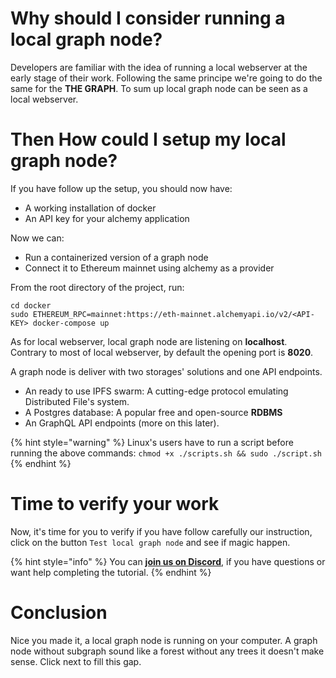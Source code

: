 # Why should I consider running a local graph node?

Developers are familiar with the idea of running a local webserver at the early stage of their work. Following the same principe we're going to do the same for the **THE GRAPH**. To sum up local graph node can be seen as a local webserver.

# Then How could I setup my local graph node?

If you have follow up the setup, you should now have:

- A working installation of docker
- An API key for your alchemy application

Now we can:

- Run a containerized version of a graph node
- Connect it to Ethereum mainnet using alchemy as a provider

From the root directory of the project, run:

```text
cd docker
sudo ETHEREUM_RPC=mainnet:https://eth-mainnet.alchemyapi.io/v2/<API-KEY> docker-compose up
```

As for local webserver, local graph node are listening on **localhost**. Contrary to most of local webserver, by default the opening port is **8020**.

A graph node is deliver with two storages' solutions and one API endpoints.

- An ready to use IPFS swarm: A cutting-edge protocol emulating Distributed File's system.
- A Postgres database: A popular free and open-source **RDBMS**
- An GraphQL API endpoints (more on this later).

{% hint style="warning" %}
Linux's users have to run a script before running the above commands: `chmod +x ./scripts.sh && sudo ./script.sh`
{% endhint %}

# Time to verify your work

Now, it's time for you to verify if you have follow carefully our instruction, click on the button `Test local graph node` and see if magic happen.

{% hint style="info" %}
You can [**join us on Discord**](https://discord.gg/fszyM7K), if you have questions or want help completing the tutorial.
{% endhint %}

# Conclusion

Nice you made it, a local graph node is running on your computer. A graph node without subgraph sound like a forest without any trees it doesn't make sense. Click next to fill this gap.
